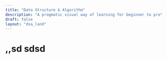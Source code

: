 ```yaml
---
title: "Data Structure & Algorithm"
description: "A progmatic visual way of learning for beginner to pro"
draft: false
layout: "dsa_land"
---
```



# ,,sd sdsd  


